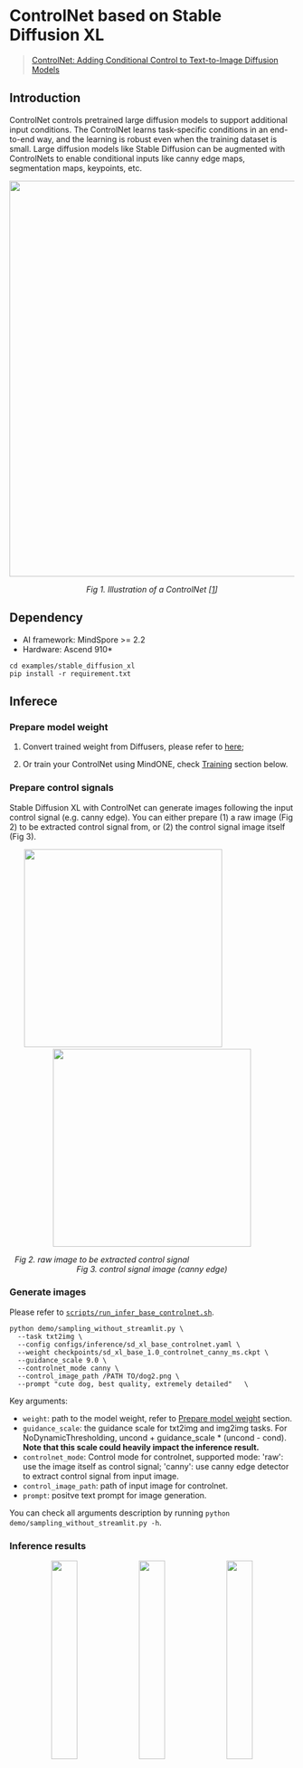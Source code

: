 # ControlNet based on Stable Diffusion XL
> [ControlNet: Adding Conditional Control to Text-to-Image Diffusion Models](https://arxiv.org/pdf/2302.05543.pdf)

## Introduction
ControlNet controls pretrained large diffusion models to support additional input conditions. The ControlNet learns task-specific conditions in an end-to-end way, and the learning is robust even when the training dataset is small. Large diffusion models like Stable Diffusion can be augmented with ControlNets to enable conditional inputs like canny edge maps, segmentation maps, keypoints, etc.

<p align="center">
   <img src="https://github.com/Gaohan123/mindone/assets/20148503/c5c27f00-3c20-479c-a540-70a0c8db0d48" width=700 />
</p>
<p align="center">
  <em> Fig 1. Illustration of a ControlNet [<a href="#reference">1</a>] </em>
</p>


## Dependency

- AI framework: MindSpore >= 2.2
- Hardware: Ascend 910*

```shell
cd examples/stable_diffusion_xl
pip install -r requirement.txt
```

## Inferece

### Prepare model weight

1. Convert trained weight from Diffusers, please refer to [here](tools/controlnet_conversion/README.md);

2. Or train your ControlNet using MindONE, check [Training](#training) section below.

### Prepare control signals

Stable Diffusion XL with ControlNet can generate images following the input control signal (e.g. canny edge). You can either prepare (1) a raw image (Fig 2) to be extracted control signal from, or (2) the control signal image itself (Fig 3).

<div align="center">
<img src="https://github.com/HaoyangLee/mindone/assets/20376974/f8a7ef86-3d4a-4d07-b99e-46156c356e73" width=350 />
&nbsp;&nbsp;&nbsp;&nbsp;&nbsp;&nbsp;&nbsp;&nbsp;&nbsp;&nbsp;&nbsp;&nbsp;
&nbsp;&nbsp;&nbsp;&nbsp;&nbsp;&nbsp;&nbsp;&nbsp;&nbsp;&nbsp;&nbsp;&nbsp;
<img src="https://github.com/HaoyangLee/mindone/assets/20376974/7eaff4e2-d9a4-44e6-a059-e8e1074f2301" width=350 />
</div>
<p align="center">
<em> Fig 2. raw image to be extracted control signal </em>
&nbsp;&nbsp;&nbsp;&nbsp;&nbsp;&nbsp;&nbsp;&nbsp;&nbsp;&nbsp;&nbsp;&nbsp;&nbsp;&nbsp;
&nbsp;&nbsp;&nbsp;&nbsp;&nbsp;&nbsp;&nbsp;&nbsp;&nbsp;&nbsp;&nbsp;&nbsp;&nbsp;&nbsp;
&nbsp;&nbsp;&nbsp;&nbsp;&nbsp;&nbsp;&nbsp;&nbsp;&nbsp;&nbsp;&nbsp;&nbsp;&nbsp;&nbsp;
<em> Fig 3. control signal image (canny edge) </em>
</p>


### Generate images

Please refer to [`scripts/run_infer_base_controlnet.sh`](scripts/run_infer_base_controlnet.sh).

```shell
python demo/sampling_without_streamlit.py \
  --task txt2img \
  --config configs/inference/sd_xl_base_controlnet.yaml \
  --weight checkpoints/sd_xl_base_1.0_controlnet_canny_ms.ckpt \
  --guidance_scale 9.0 \
  --controlnet_mode canny \
  --control_image_path /PATH TO/dog2.png \
  --prompt "cute dog, best quality, extremely detailed"   \
```

Key arguments:
- `weight`: path to the model weight, refer to [Prepare model weight](#prepare-model-weight) section.
- `guidance_scale`: the guidance scale for txt2img and img2img tasks. For NoDynamicThresholding, uncond + guidance_scale * (uncond - cond). **Note that this scale could heavily impact the inference result.**
- `controlnet_mode`: Control mode for controlnet, supported mode: 'raw': use the image itself as control signal; 'canny': use canny edge detector to extract control signal from input image.
- `control_image_path`: path of input image for controlnet.
- `prompt`: positve text prompt for image generation.

You can check all arguments description by running `python demo/sampling_without_streamlit.py -h`.


### Inference results

<div align="center">
<img src="https://github.com/HaoyangLee/mindone/assets/20376974/f8a7ef86-3d4a-4d07-b99e-46156c356e73" width=30% />
<img src="https://github.com/HaoyangLee/mindone/assets/20376974/7eaff4e2-d9a4-44e6-a059-e8e1074f2301" width=30% />
<img src="https://github.com/HaoyangLee/mindone/assets/20376974/13c84292-5bdb-4048-97aa-683112b04f34" width=30% />
</div>
<p align="center">
<em> Fig 4. From left to right: raw image - extracted canny edge - inference result. </em>
</br>
<em> Prompt: "cute dog, best quality, extremely detailed". </em>
</p>

<div align="center">
<img src="https://github.com/HaoyangLee/mindone/assets/20376974/ecdc18c9-36bf-4d49-b7b2-6216400f1d5a" width=30% />
<img src="https://github.com/HaoyangLee/mindone/assets/20376974/00f0ed2c-c078-4ed3-bee6-cb8c66fb36fd" width=30% />
<img src="https://github.com/HaoyangLee/mindone/assets/20376974/31da3e94-4633-4506-b2eb-cfd65001d3e8" width=30% />
</div>
<p align="center">
<em> Fig 5. From left to right: raw image - extracted canny edge - inference result. </em>
</br>
<em> Prompt: "beautiful bird standing on a trunk, natural color, best quality, extremely detailed". </em>
</p>

## Training

### Prepare init model weight

Model weight initialization script [`tools/controlnet_conversion/init_weight.py`](tools/controlnet_conversion/init_weight.py) is provided.

The parameters of `zero_conv`, `input_hint_block` and `middle_block_out` blocks are randomly initialized in ControlNet. Other parameters of ControlNet are copied from SDXL pretrained weight `sd_xl_base_1.0_ms.ckpt` (referring to [here](GETTING_STARTED.md#convert-pretrained-checkpoint)).

### Prepare dataset

We use [Fill50k dataset](https://huggingface.co/datasets/HighCWu/fill50k) to train the model to generate images following the edge control. The directory struture of Fill50k dataset is shown below.

```text
DATA_PATH
  ├── prompt.json
  ├── source
  │   ├── 0.png
  │   ├── 1.png
  │   └── ...
  └── target
      ├── 0.png
      ├── 1.png
      └── ...
```

Images in `target/` are raw images. Images in `source/` are the canny edge/segementation/other control images extracted from the corresponding raw images. For example, `source/img0.png` is the canny edge image of `target/img0.png`.

`prompt.json` is the annotation file with the following format.

```json
{"source": "source/0.png", "target": "target/0.png", "prompt": "pale golden rod circle with old lace background"}
{"source": "source/1.png", "target": "target/1.png", "prompt": "light coral circle with white background"}
{"source": "source/2.png", "target": "target/2.png", "prompt": "aqua circle with light pink background"}
{"source": "source/3.png", "target": "target/3.png", "prompt": "cornflower blue circle with light golden rod yellow background"}
```

Note that if you want to use your own dataset for training, please follow the directory and file structure shown above.

### Launch training

Please refer to [`scripts/run_train_base_controlnet.sh`](scripts/run_train_base_controlnet.sh).

```shell
nohup mpirun -n 8 --allow-run-as-root python train_controlnet.py \
    --data_path DATA_PATH \
    --weight PATH TO/sd_xl_base_1.0_ms_controlnet_init.ckpt \
    --config configs/training/sd_xl_base_finetune_controlnet_910b.yaml \
    --total_step 300000 \
    --per_batch_size 2 \
    --group_lr_scaler 10.0 \
    --save_ckpt_interval 10000 \
    --max_num_ckpt 5 \
    > train.log 2>&1 &
```

⚠️ Some key points about ControlNet + SDXL training:
- The parameters of `zero_conv`, `input_hint_block` and `middle_block_out` blocks are randomly initialized in ControlNet, which are very hard to train. We scale up (x10 by default) the base learning rate for training parameters specifically. You can set the scale value by `args.group_lr_scaler`.
- As mentioned in ControlNet paper[1] and [repo](https://github.com/lllyasviel/ControlNet/blob/main/docs/train.md#more-consideration-sudden-converge-phenomenon-and-gradient-accumulation), there is a sudden convergence phenomenon in ControlNet training, which means the training steps should be large enough to let the training converge SUDDENLY and then generate images following the control signals. For ControlNet + SDXL, the training steps are even much more larger. We train xx steps with global batch size xx (x cards x bs 2). The sudden convergence happens at ~xx step.
- As mentioned in ControlNet paper[1], randomly dropping 50% text prompt during training is very helpful for ControlNet to learn the control signals. Don't miss that.

### Training results




## Reference
[1] [ControlNet: Adding Conditional Control to Text-to-Image Diffusion Models](https://arxiv.org/pdf/2302.05543.pdf)
